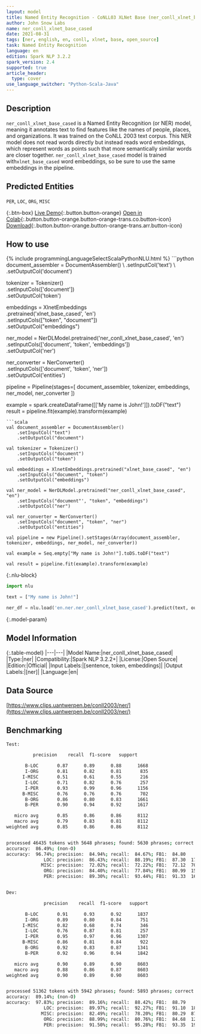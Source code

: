 ```yaml
---
layout: model
title: Named Entity Recognition - CoNLL03 XLNet Base (ner_conll_xlnet_base_cased)
author: John Snow Labs
name: ner_conll_xlnet_base_cased
date: 2021-08-31
tags: [ner, english, en, conll, xlnet, base, open_source]
task: Named Entity Recognition
language: en
edition: Spark NLP 3.2.2
spark_version: 2.4
supported: true
article_header:
  type: cover
use_language_switcher: "Python-Scala-Java"
---
```


## Description

`ner_conll_xlnet_base_cased` is a Named Entity Recognition (or NER) model, meaning it annotates text to find features like the names of people, places, and organizations. It was trained on the CoNLL 2003 text corpus. This NER model does not read words directly but instead reads word embeddings, which represent words as points such that more semantically similar words are closer together. `ner_conll_xlnet_base_cased` model is trained with`xlnet_base_cased` word embeddings, so be sure to use the same embeddings in the pipeline.

## Predicted Entities

`PER`, `LOC`, `ORG`, `MISC`

{:.btn-box}
[Live Demo](https://demo.johnsnowlabs.com/public/NER_EN){:.button.button-orange}
[Open in Colab](https://colab.research.google.com/github/JohnSnowLabs/spark-nlp-workshop/blob/master/tutorials/streamlit_notebooks/NER_EN.ipynb){:.button.button-orange.button-orange-trans.co.button-icon}
[Download](https://s3.amazonaws.com/auxdata.johnsnowlabs.com/public/models/ner_conll_xlnet_base_cased_en_3.2.2_2.4_1630419499488.zip){:.button.button-orange.button-orange-trans.arr.button-icon}

## How to use



<div class="tabs-box" markdown="1">
{% include programmingLanguageSelectScalaPythonNLU.html %}
```python
document_assembler = DocumentAssembler() \
    .setInputCol('text') \
    .setOutputCol('document')

tokenizer = Tokenizer() \
    .setInputCols(['document']) \
    .setOutputCol('token')

embeddings = XlnetEmbeddings\
      .pretrained('xlnet_base_cased', 'en')\
      .setInputCols(["token", "document"])\
      .setOutputCol("embeddings")

ner_model = NerDLModel.pretrained('ner_conll_xlnet_base_cased', 'en') \
    .setInputCols(['document', 'token', 'embeddings']) \
    .setOutputCol('ner')

ner_converter = NerConverter() \
    .setInputCols(['document', 'token', 'ner']) \
    .setOutputCol('entities')

pipeline = Pipeline(stages=[
    document_assembler, 
    tokenizer,
    embeddings,
    ner_model,
    ner_converter
])

example = spark.createDataFrame([['My name is John!']]).toDF("text")
result = pipeline.fit(example).transform(example)
```
```scala
val document_assembler = DocumentAssembler() 
    .setInputCol("text") 
    .setOutputCol("document")

val tokenizer = Tokenizer() 
    .setInputCols("document") 
    .setOutputCol("token")

val embeddings = XlnetEmbeddings.pretrained("xlnet_base_cased", "en")
    .setInputCols("document", "token") 
    .setOutputCol("embeddings")

val ner_model = NerDLModel.pretrained("ner_conll_xlnet_base_cased", "en") 
    .setInputCols("document"', "token", "embeddings") 
    .setOutputCol("ner")

val ner_converter = NerConverter() 
    .setInputCols("document", "token", "ner") 
    .setOutputCol("entities")

val pipeline = new Pipeline().setStages(Array(document_assembler, tokenizer, embeddings, ner_model, ner_converter))

val example = Seq.empty["My name is John!"].toDS.toDF("text")

val result = pipeline.fit(example).transform(example)
```

{:.nlu-block}
```python
import nlu

text = ["My name is John!"]

ner_df = nlu.load('en.ner.ner_conll_xlnet_base_cased').predict(text, output_level='token')
```
</div>

{:.model-param}
## Model Information

{:.table-model}
|---|---|
|Model Name:|ner_conll_xlnet_base_cased|
|Type:|ner|
|Compatibility:|Spark NLP 3.2.2+|
|License:|Open Source|
|Edition:|Official|
|Input Labels:|[sentence, token, embeddings]|
|Output Labels:|[ner]|
|Language:|en|

## Data Source

[https://www.clips.uantwerpen.be/conll2003/ner/](https://www.clips.uantwerpen.be/conll2003/ner/)

## Benchmarking

```bash
Test:

          precision    recall  f1-score   support

       B-LOC       0.87      0.89      0.88      1668
       I-ORG       0.81      0.82      0.81       835
      I-MISC       0.51      0.61      0.55       216
       I-LOC       0.71      0.82      0.76       257
       I-PER       0.93      0.99      0.96      1156
      B-MISC       0.76      0.76      0.76       702
       B-ORG       0.86      0.80      0.83      1661
       B-PER       0.90      0.94      0.92      1617

   micro avg       0.85      0.86      0.86      8112
   macro avg       0.79      0.83      0.81      8112
weighted avg       0.85      0.86      0.86      8112


processed 46435 tokens with 5648 phrases; found: 5630 phrases; correct: 4782.
accuracy:  86.49%; (non-O)
accuracy:  96.74%; precision:  84.94%; recall:  84.67%; FB1:  84.80
              LOC: precision:  86.43%; recall:  88.19%; FB1:  87.30  1702
             MISC: precision:  72.02%; recall:  72.22%; FB1:  72.12  704
              ORG: precision:  84.40%; recall:  77.84%; FB1:  80.99  1532
              PER: precision:  89.30%; recall:  93.44%; FB1:  91.33  1692


Dev:

              precision    recall  f1-score   support

       B-LOC       0.91      0.93      0.92      1837
       I-ORG       0.89      0.80      0.84       751
      I-MISC       0.82      0.68      0.74       346
       I-LOC       0.76      0.87      0.81       257
       I-PER       0.95      0.97      0.96      1307
      B-MISC       0.86      0.81      0.84       922
       B-ORG       0.92      0.83      0.87      1341
       B-PER       0.92      0.96      0.94      1842

   micro avg       0.90      0.89      0.90      8603
   macro avg       0.88      0.86      0.87      8603
weighted avg       0.90      0.89      0.90      8603


processed 51362 tokens with 5942 phrases; found: 5893 phrases; correct: 5254.
accuracy:  89.14%; (non-O)
accuracy:  97.83%; precision:  89.16%; recall:  88.42%; FB1:  88.79
              LOC: precision:  89.97%; recall:  92.27%; FB1:  91.10  1884
             MISC: precision:  82.49%; recall:  78.20%; FB1:  80.29  874
              ORG: precision:  88.99%; recall:  80.76%; FB1:  84.68  1217
              PER: precision:  91.50%; recall:  95.28%; FB1:  93.35  1918
```